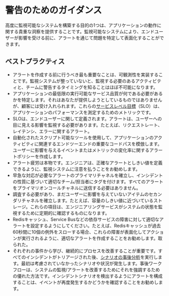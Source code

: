 # 警告のためのガイダンス

高度に監視可能なシステムを構築する目的の1つは、アプリケーションの動作に関する貴重な洞察を提供することです。監視可能なシステムにより、エンドユーザーが影響を受ける前に、アラートを通じて問題を特定して表面化することができます。

## ベストプラクティス

- アラートを作成する前に行うべき最も重要なことは、可観測性を実装することです。監視システムが整っていないと、監視する必要のあるアクティビティと、チームに警告するタイミングを知ることはほぼ不可能になります。
- アプリケーションの最低限の実行可能なサービス品質が何である必要があるかを特定します。それはあなたが提供しようとしているものではありませんが、顧客には受け入れられます。これらの[サービスレベル目標](https://landing.google.com/sre/sre-book/chapters/service-level-objectives/)（SLO）は、アプリケーションのパフォーマンスを測定するためのメトリックです。
- SLOは、エンドユーザーに関して定義されます。アラートは、ユーザーへの目に見える影響を監視する必要があります。たとえば、リクエストレート、レイテンシ、エラーに関するアラート。
- 自動化されたスクリプト可能なツールを使用して、アプリケーションのアクティビティに関連するエンドツーエンドの重要なコードパスを模倣します。ユーザーに影響を与えるイベントまたはメトリックの変化率に関するアラートポリシーを作成します。
- アラート疲労は本物です。エンジニアは、正確なアラートとしきい値を定義できるように、監視システムに注意を払うことをお勧めします。
- 早急な対応が必要なアラートのプライマリチャネルを確立し、インシデントの性質に基づいて適切なチーム/担当者にタグを付けます。すべてのアラートをプライマリオンコールチャネルに送信する必要はありません。
- 調査する必要があり、まだユーザーに影響を与えていないアイテムのセカンダリチャネルを確立します。たとえば、容量のしきい値に近づいているストレージ。これらの項目は、エンジニアリングサービスがシステムの状態を監視するために定期的に確認するものになります。
- Redisキャッシュ、Service Busなどの依存サービスの障害に対して適切なアラートを設定するようにしてください。たとえば、Redisキャッシュが過去60秒間に10個の例外をスローする場合、これらの障害が表面化してアクションが実行されるように、適切なアラートを作成することをお勧めします。取られた。
- それぞれの事件から学び、継続的にプロセスを改善することが重要です。すべてのインシデントがトリアージされた後、[シナリオの事後分析](https://landing.google.com/sre/workbook/chapters/postmortem-culture/)を実行します。最初は考慮されていなかったシナリオや状況が発生します。事後ワークフローは、システムの監視/アラートを改善するためにそれを強調するための優れた方法です。インシデントシナリオを検出するようにアラートを構成することは、イベントが再度発生するかどうかを確認することをお勧めします。
